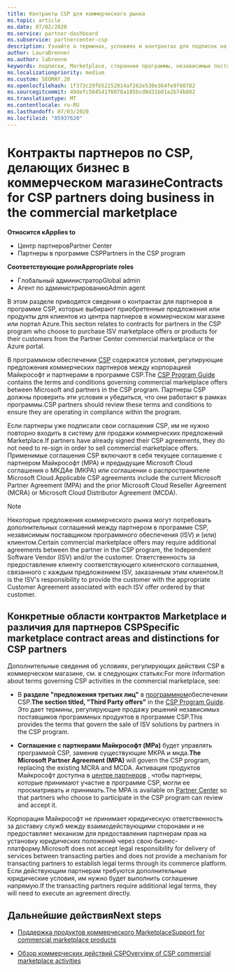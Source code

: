 ```yaml
---
title: Контракты CSP для коммерческого рынка
ms.topic: article
ms.date: 07/02/2020
ms.service: partner-dashboard
ms.subservice: partnercenter-csp
description: Узнайте о терминах, условиях и контрактах для подписок на сторонние продукты независимых поставщиков программного обеспечения, приобретенные партнерами CSP в коммерческом магазине.
author: LauraBrenner
ms.author: labrenne
keywords: подписки, Marketplace, сторонние программы, независимые поставщики программного обеспечения, Партнерская программа CSP, контракты, продажи, покупка,
ms.localizationpriority: medium
ms.custom: SEOMAY.20
ms.openlocfilehash: 1f373c29fb52252014af262e530e364fe9f08782
ms.sourcegitcommit: 49defc58454176078a185bcd8d31b01a2b74b882
ms.translationtype: MT
ms.contentlocale: ru-RU
ms.lasthandoff: 07/03/2020
ms.locfileid: "85937620"
---
```

# <a name="contracts-for-csp-partners-doing-business-in-the-commercial-marketplace"></a><span data-ttu-id="f961b-104">Контракты партнеров по CSP, делающих бизнес в коммерческом магазине</span><span class="sxs-lookup"><span data-stu-id="f961b-104">Contracts for CSP partners doing business in the commercial marketplace</span></span>

<span data-ttu-id="f961b-105">**Относится к**</span><span class="sxs-lookup"><span data-stu-id="f961b-105">**Applies to**</span></span>

- <span data-ttu-id="f961b-106">Центр партнеров</span><span class="sxs-lookup"><span data-stu-id="f961b-106">Partner Center</span></span>
- <span data-ttu-id="f961b-107">Партнеры в программе CSP</span><span class="sxs-lookup"><span data-stu-id="f961b-107">Partners in the CSP program</span></span>

<span data-ttu-id="f961b-108">**Соответствующие роли**</span><span class="sxs-lookup"><span data-stu-id="f961b-108">**Appropriate roles**</span></span>

- <span data-ttu-id="f961b-109">Глобальный администратор</span><span class="sxs-lookup"><span data-stu-id="f961b-109">Global admin</span></span>
- <span data-ttu-id="f961b-110">Агент по администрированию</span><span class="sxs-lookup"><span data-stu-id="f961b-110">Admin agent</span></span>

<span data-ttu-id="f961b-111">В этом разделе приводятся сведения о контрактах для партнеров в программе CSP, которые выбирают приобретенные предложения или продукты для клиентов из центра партнеров в коммерческом магазине или портал Azure.</span><span class="sxs-lookup"><span data-stu-id="f961b-111">This section relates to contracts for partners in the CSP program who choose to purchase ISV marketplace offers or products for their customers from the Partner Center commercial marketplace or the Azure portal.</span></span>

<span data-ttu-id="f961b-112">В программном обеспечении [CSP](https://go.microsoft.com/fwlink/p/?LinkId=617100) содержатся условия, регулирующие предложения коммерческих партнеров между корпорацией Майкрософт и партнерами в программе CSP.</span><span class="sxs-lookup"><span data-stu-id="f961b-112">The [CSP Program Guide](https://go.microsoft.com/fwlink/p/?LinkId=617100) contains the terms and conditions governing commercial marketplace offers between Microsoft and partners in the CSP program.</span></span> <span data-ttu-id="f961b-113">Партнеры CSP должны проверить эти условия и убедиться, что они работают в рамках программы.</span><span class="sxs-lookup"><span data-stu-id="f961b-113">CSP partners should review these terms and conditions to ensure they are operating in compliance within the program.</span></span>  

<span data-ttu-id="f961b-114">Если партнеры уже подписали свои соглашения CSP, им не нужно повторно входить в систему для продажи коммерческих предложений Marketplace.</span><span class="sxs-lookup"><span data-stu-id="f961b-114">If partners have already signed their CSP agreements, they do not need to re-sign in order to sell commercial marketplace offers.</span></span> <span data-ttu-id="f961b-115">Применимые соглашения CSP включают в себя текущее соглашение с партнером Майкрософт (MPA) и предыдущие Microsoft Cloud соглашения о МКДАе (МКРА) или соглашении о распространителе Microsoft Cloud.</span><span class="sxs-lookup"><span data-stu-id="f961b-115">Applicable CSP agreements include the current Microsoft Partner Agreement (MPA) and the prior Microsoft Cloud Reseller Agreement (MCRA) or Microsoft Cloud Distributor Agreement (MCDA).</span></span>

>[!NOTE]
> <span data-ttu-id="f961b-116">Некоторые предложения коммерческого рынка могут потребовать дополнительных соглашений между партнером в программе CSP, независимым поставщиком программного обеспечения (ISV) и (или) клиентом.</span><span class="sxs-lookup"><span data-stu-id="f961b-116">Certain commercial marketplace offers may require additional agreements between the partner in the CSP program, the Independent Software Vendor (ISV) and/or the customer.</span></span> <span data-ttu-id="f961b-117">Ответственность за предоставление клиенту соответствующего клиентского соглашения, связанного с каждым предложением ISV, заказанным этим клиентом.</span><span class="sxs-lookup"><span data-stu-id="f961b-117">It is the ISV's responsibility to provide the customer with the appropriate Customer Agreement associated with each ISV offer ordered by that customer.</span></span>

## <a name="specific-marketplace-contract-areas-and-distinctions-for-csp-partners"></a><span data-ttu-id="f961b-118">Конкретные области контрактов Marketplace и различия для партнеров CSP</span><span class="sxs-lookup"><span data-stu-id="f961b-118">Specific marketplace contract areas and distinctions for CSP partners</span></span>

<span data-ttu-id="f961b-119">Дополнительные сведения об условиях, регулирующих действия CSP в коммерческом магазине, см. в следующих статьях:</span><span class="sxs-lookup"><span data-stu-id="f961b-119">For more information about terms governing CSP activities in the commercial marketplace, see:</span></span>

- <span data-ttu-id="f961b-120">В **разделе "предложения третьих лиц"** в [программном](https://go.microsoft.com/fwlink/p/?LinkId=617100)обеспечении CSP.</span><span class="sxs-lookup"><span data-stu-id="f961b-120">**The section titled, "Third Party offers"** in the [CSP Program Guide](https://go.microsoft.com/fwlink/p/?LinkId=617100).</span></span> <span data-ttu-id="f961b-121">Это дает термины, регулирующие продажу решений независимых поставщиков программных продуктов в программе CSP.</span><span class="sxs-lookup"><span data-stu-id="f961b-121">This provides the terms that govern the sale of ISV solutions by partners in the CSP program.</span></span>

- <span data-ttu-id="f961b-122">**Соглашение с партнерами Майкрософт (MPa)** будет управлять программой CSP, заменив существующие МКРА и мкда.</span><span class="sxs-lookup"><span data-stu-id="f961b-122">**The Microsoft Partner Agreement (MPA)** will govern the CSP program, replacing the existing MCRA and MCDA.</span></span> <span data-ttu-id="f961b-123">Активация продуктов Майкрософт доступна в [центре партнеров](https://partner.microsoft.com/pcv/dashboard/overview) , чтобы партнеры, которые принимают участие в программе CSP, могли ее просматривать и принимать.</span><span class="sxs-lookup"><span data-stu-id="f961b-123">The MPA is available on [Partner Center](https://partner.microsoft.com/pcv/dashboard/overview) so that partners who choose to participate in the CSP program can review and accept it.</span></span>
  
<span data-ttu-id="f961b-124">Корпорация Майкрософт не принимает юридическую ответственность за доставку служб между взаимодействующими сторонами и не предоставляет механизм для предоставления партнерам прав на установку юридических положений через свою бизнес-платформу.</span><span class="sxs-lookup"><span data-stu-id="f961b-124">Microsoft does not accept legal responsibility for delivery of services between transacting parties and does not provide a mechanism for transacting partners to establish legal terms through its commerce platform.</span></span> <span data-ttu-id="f961b-125">Если действующим партнерам требуются дополнительные юридические условия, им нужно будет выполнить соглашение напрямую.</span><span class="sxs-lookup"><span data-stu-id="f961b-125">If the transacting partners require additional legal terms, they will need to execute an agreement directly.</span></span>

## <a name="next-steps"></a><span data-ttu-id="f961b-126">Дальнейшие действия</span><span class="sxs-lookup"><span data-stu-id="f961b-126">Next steps</span></span>

- [<span data-ttu-id="f961b-127">Поддержка продуктов коммерческого Marketplace</span><span class="sxs-lookup"><span data-stu-id="f961b-127">Support for commercial marketplace products</span></span>](csp-commercial-marketplace-support.md)

- [<span data-ttu-id="f961b-128">Обзор коммерческих действий CSP</span><span class="sxs-lookup"><span data-stu-id="f961b-128">Overview of CSP commercial marketplace activities</span></span>](csp-commercial-marketplace-overview.md)
